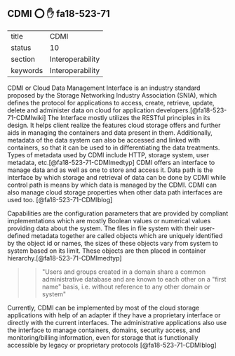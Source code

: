 ## CDMI :o: :hand: fa18-523-71


|          |                  |
| -------- | ---------------- |
| title    | CDMI             | 
| status   | 10               |
| section  | Interoperability |
| keywords | Interoperability |



CDMI or Cloud Data Management Interface is an industry standard proposed by the Storage Networking Industry Association (SNIA), which defines the protocol for applications to access, create, retrieve, update, delete and administer data on cloud for application developers.[@fa18-523-71-CDMIwiki] The Interface mostly utilizes the RESTful principles in its design. It helps client realize the features cloud storage offers and further aids in managing the containers and data present in them. Additionally, metadata of the data system can also be accessed and linked with containers, so that it can be used to in differentiating the data treatments. Types of metadata used by CDMI include HTTP, storage system, user metadata, etc.[@fa18-523-71-CDMImedtyp]
CDMI offers an interface to manage data and as well as one to store and access it. Data path is the interface by which storage and retrieval of data can be done by CDMI while control path is means by which data is managed by the CDMI. CDMI can also manage cloud storage properties when other data path interfaces are used too.  [@fa18-523-71-CDMIblog]

Capabilities are the configuration parameters that are provided by compliant implementations which are mostly Boolean values or numerical values providing data about the system. The files in file system with their user-defined metadata together are called objects which are uniquely identified by the object id or names, the sizes of these objects vary from system to system based on its limit. These objects are then placed in container hierarchy.[@fa18-523-71-CDMImedtyp]

  >> "Users and groups created in a domain share a common administrative database and are known to each other on a "first name" basis, i.e. without reference to any other domain or system"

Currently, CDMI can be implemented by most of the cloud storage applications with help of an adapter if they have a proprietary interface or directly with the current interfaces. The administrative applications also use the interface to manage containers, domains, security access, and monitoring/billing information, even for storage that is functionally accessible by legacy or proprietary protocols [@fa18-523-71-CDMIblog]
